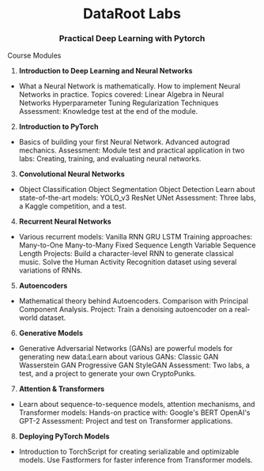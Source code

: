 <div align="center"><h1>DataRoot Labs</h1></div>
<div align="center"><h3>Practical Deep Learning with Pytorch</h3></div>

Course Modules
1. **Introduction to Deep Learning and Neural Networks**

- What a Neural Network is mathematically.
How to implement Neural Networks in practice.
Topics covered:
Linear Algebra in Neural Networks
Hyperparameter Tuning
Regularization Techniques
Assessment: Knowledge test at the end of the module.

2. **Introduction to PyTorch**

- Basics of building your first Neural Network.
Advanced autograd mechanics.
Assessment: Module test and practical application in two labs:
Creating, training, and evaluating neural networks.

3. **Convolutional Neural Networks**

- Object Classification
Object Segmentation
Object Detection
Learn about state-of-the-art models:
YOLO_v3
ResNet
UNet
Assessment: Three labs, a Kaggle competition, and a test.

4. **Recurrent Neural Networks**

- Various recurrent models:
Vanilla RNN
GRU
LSTM
Training approaches:
Many-to-One
Many-to-Many
Fixed Sequence Length
Variable Sequence Length
Projects:
Build a character-level RNN to generate classical music.
Solve the Human Activity Recognition dataset using several variations of RNNs.

5. **Autoencoders**

- Mathematical theory behind Autoencoders.
Comparison with Principal Component Analysis.
Project: Train a denoising autoencoder on a real-world dataset.

6. **Generative Models**
- Generative Adversarial Networks (GANs) are powerful models for generating new data:Learn about various GANs:
Classic GAN
Wasserstein GAN
Progressive GAN
StyleGAN
Assessment: Two labs, a test, and a project to generate your own CryptoPunks.

7. **Attention & Transformers**

- Learn about sequence-to-sequence models, attention mechanisms, and Transformer models:
Hands-on practice with:
Google's BERT
OpenAI's GPT-2
Assessment: Project and test on Transformer applications.

8. **Deploying PyTorch Models**

- Introduction to TorchScript for creating serializable and optimizable models.
Use Fastformers for faster inference from Transformer models.